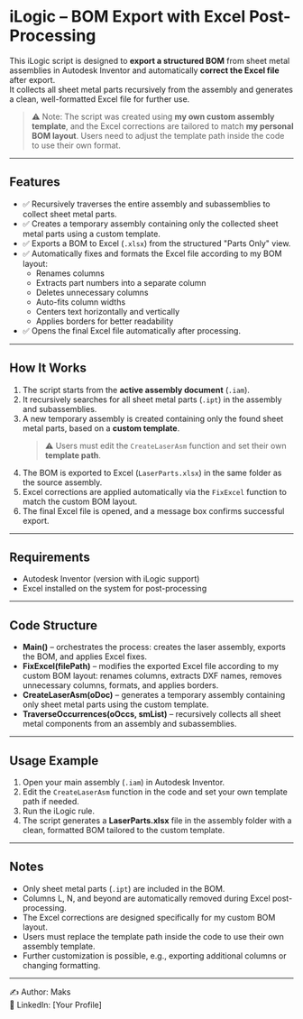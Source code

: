 # iLogic – BOM Export with Excel Post-Processing

This iLogic script is designed to **export a structured BOM** from sheet metal assemblies in Autodesk Inventor and automatically **correct the Excel file** after export.  
It collects all sheet metal parts recursively from the assembly and generates a clean, well-formatted Excel file for further use.  

> ⚠️ Note: The script was created using **my own custom assembly template**, and the Excel corrections are tailored to match **my personal BOM layout**. Users need to adjust the template path inside the code to use their own format.

---

## Features

* ✅ Recursively traverses the entire assembly and subassemblies to collect sheet metal parts.  
* ✅ Creates a temporary assembly containing only the collected sheet metal parts using a custom template.  
* ✅ Exports a BOM to Excel (`.xlsx`) from the structured "Parts Only" view.  
* ✅ Automatically fixes and formats the Excel file according to my BOM layout:  
  * Renames columns  
  * Extracts part numbers into a separate column  
  * Deletes unnecessary columns  
  * Auto-fits column widths  
  * Centers text horizontally and vertically  
  * Applies borders for better readability  
* ✅ Opens the final Excel file automatically after processing.  

---

## How It Works

1. The script starts from the **active assembly document** (`.iam`).  
2. It recursively searches for all sheet metal parts (`.ipt`) in the assembly and subassemblies.  
3. A new temporary assembly is created containing only the found sheet metal parts, based on a **custom template**.  
   > ⚠️ Users must edit the `CreateLaserAsm` function and set their own **template path**.  
4. The BOM is exported to Excel (`LaserParts.xlsx`) in the same folder as the source assembly.  
5. Excel corrections are applied automatically via the `FixExcel` function to match the custom BOM layout.  
6. The final Excel file is opened, and a message box confirms successful export.

---

## Requirements

* Autodesk Inventor (version with iLogic support)  
* Excel installed on the system for post-processing

---

## Code Structure

* **Main()** – orchestrates the process: creates the laser assembly, exports the BOM, and applies Excel fixes.  
* **FixExcel(filePath)** – modifies the exported Excel file according to my custom BOM layout: renames columns, extracts DXF names, removes unnecessary columns, formats, and applies borders.  
* **CreateLaserAsm(oDoc)** – generates a temporary assembly containing only sheet metal parts using the custom template.  
* **TraverseOccurrences(oOccs, smList)** – recursively collects all sheet metal components from an assembly and subassemblies.

---

## Usage Example

1. Open your main assembly (`.iam`) in Autodesk Inventor.  
2. Edit the `CreateLaserAsm` function in the code and set your own template path if needed.  
3. Run the iLogic rule.  
4. The script generates a **LaserParts.xlsx** file in the assembly folder with a clean, formatted BOM tailored to the custom template.

---

## Notes

* Only sheet metal parts (`.ipt`) are included in the BOM.  
* Columns L, N, and beyond are automatically removed during Excel post-processing.  
* The Excel corrections are designed specifically for my custom BOM layout.  
* Users must replace the template path inside the code to use their own assembly template.  
* Further customization is possible, e.g., exporting additional columns or changing formatting.

---

✍️ Author: Maks  
🔗 LinkedIn: \[Your Profile]  
